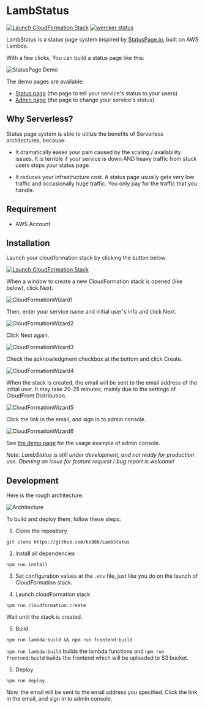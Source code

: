 # LambStatus

[![Launch CloudFormation Stack](https://s3.amazonaws.com/cloudformation-examples/cloudformation-launch-stack.png)](https://console.aws.amazon.com/cloudformation/home#/stacks/new?stackName=StatusPage&templateURL=https://s3-ap-northeast-1.amazonaws.com/lambstatus/cf-template/0.1.3/lamb-status.yml)
[![wercker status](https://app.wercker.com/status/fcb6fb7398629e934ae0538737021d14/s/master "wercker status")](https://app.wercker.com/project/byKey/fcb6fb7398629e934ae0538737021d14)

LambStatus is a status page system inspired by [StatusPage.io](https://www.statuspage.io/), built on AWS Lambda.

With a few clicks, You can build a status page like this:

![StatusPage Demo](https://raw.githubusercontent.com/wiki/ks888/LambStatus/images/StatusPageDemo1.png)

The demo pages are available:
* [Status page](https://lambstatus.github.io/demo-status/) (the page to tell your service's status to your users)
* [Admin page](https://lambstatus.github.io/demo-admin/) (the page to change your service's status)

## Why Serverless?

Status page system is able to utilize the benefits of Serverless architectures, because:

* It dramatically eases your pain caused by the scaling / availability issues. It is terrible if your service is down AND heavy traffic from stuck users stops your status page.

* It reduces your infrastructure cost. A status page usually gets very low traffic and occasionally huge traffic. You only pay for the traffic that you handle.

## Requirement

* AWS Account

## Installation

Launch your cloudformation stack by clicking the button below:

[![Launch CloudFormation Stack](https://s3.amazonaws.com/cloudformation-examples/cloudformation-launch-stack.png)](https://console.aws.amazon.com/cloudformation/home#/stacks/new?stackName=StatusPage&templateURL=https://s3-ap-northeast-1.amazonaws.com/lambstatus/cf-template/0.1.3/lamb-status.yml)

When a window to create a new CloudFormation stack is opened (like below), click Next.

![CloudFormationWizard1](https://raw.githubusercontent.com/wiki/ks888/LambStatus/images/CloudFormationWizard1.png)

Then, enter your service name and initial user's info and click Next.

![CloudFormationWizard2](https://raw.githubusercontent.com/wiki/ks888/LambStatus/images/CloudFormationWizard2.png)

Click Next again.

![CloudFormationWizard3](https://raw.githubusercontent.com/wiki/ks888/LambStatus/images/CloudFormationWizard3.png)

Check the acknowledgment checkbox at the bottom and click Create.

![CloudFormationWizard4](https://raw.githubusercontent.com/wiki/ks888/LambStatus/images/CloudFormationWizard4.png)

When the stack is created, the email will be sent to the email address of the initial user. It may take 20-25 minutes, mainly due to the settings of CloudFront Distribution.

![CloudFormationWizard5](https://raw.githubusercontent.com/wiki/ks888/LambStatus/images/CloudFormationWizard5.png)

Click the link in the email, and sign in to admin console.

![CloudFormationWizard6](https://raw.githubusercontent.com/wiki/ks888/LambStatus/images/CloudFormationWizard6.png)

See [the demo page](https://lambstatus.github.io/demo-admin/) for the usage example of admin console.

*Note: LambStatus is still under development, and not ready for production use. Opening an issue for feature request / bug report is welcome!*

## Development

Here is the rough architecture:

![Architecture](https://raw.githubusercontent.com/wiki/ks888/LambStatus/images/Architecture.png)

To build and deploy them, follow these steps:

1. Clone the repository

  `git clone https://github.com/ks888/LambStatus`

2. Install all dependencies

  `npm run install`

3. Set configuration values at the `.env` file, just like you do on the launch of CloudFormation stack.

4. Launch cloudFormation stack

  `npm run cloudformation:create`

  Wait until the stack is created.

5. Build

  `npm run lambda:build && npm run frontend:build`

  `npm run lambda:build` builds the lambda functions and `npm run frontend:build` builds the frontend which will be uploaded to S3 bucket.

5. Deploy

  `npm run deploy`

Now, the email will be sent to the email address you specified. Click the link in the email, and sign in to admin console.
